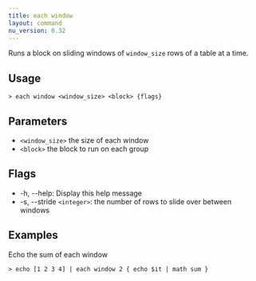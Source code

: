 ```yaml
---
title: each window
layout: command
nu_version: 0.32
---
```


Runs a block on sliding windows of `window_size` rows of a table at a time.

## Usage

```shell
> each window <window_size> <block> {flags}
```

## Parameters

- `<window_size>` the size of each window
- `<block>` the block to run on each group

## Flags

- -h, --help: Display this help message
- -s, --stride `<integer>`: the number of rows to slide over between windows

## Examples

Echo the sum of each window

```shell
> echo [1 2 3 4] | each window 2 { echo $it | math sum }
```
